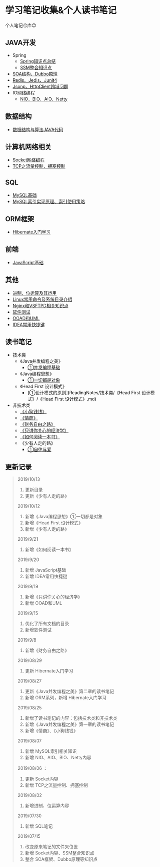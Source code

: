 # 学习笔记收集&个人读书笔记

个人笔记仓库😉


## JAVA开发

- Spring
  - [Spring知识点总结](https://github.com/JavaCorn/eshop/blob/master/study/spring.md)
  - [SSM整合知识点](Java/Spring/SSM/README.md)
- [SOA结构、Dubbo原理](https://github.com/JavaCorn/eshop/blob/master/study/Dubbo.md)
- [Redis、Jedis、Junit4](https://github.com/JavaCorn/eshop/blob/master/study/Redis.md)
- [Jsonp、HttpClient跨域问题](https://github.com/JavaCorn/eshop/blob/master/study/AJAX%E3%80%81Jsonp%E3%80%81HttpClient.md)
- IO网络编程
  - [NIO、BIO、AIO、Netty](Java/IO/io.md)

## 数据结构

- [数据结构与算法JAVA代码](https://github.com/JavaCorn/StudyNotes-DataStructrues-Algorithms)


## 计算机网络相关

- [Socket网络编程](Socket/socket网络编程.md)
- [TCP之流量控制、拥塞控制](Socket/TCP之流量控制、拥塞控制.md)



## SQL

- [MySQL基础](SQL/MySQL笔记.md)
- [MySQL索引实现原理、索引使用策略](SQL/sqlIndex.md)


## ORM框架

- [Hibernate入门学习](ORM/Hibernate入门学习.md)

## 前端

- [JavaScript基础](FrontEnd/JavaScript基础.md)

## 其他

- [进制、位运算及其运用](Other/进制、位运算及其运用.md)
- [Linux常用命令及系统目录介绍](https://github.com/JavaCorn/eshop/blob/master/study/Linux.md)
- [Nginx和VSFTPD相关知识点](https://github.com/JavaCorn/eshop/blob/master/study/Nginx.md)
- [软件测试](Test/软件测试.md)
- [OOAD和UML](Other/UML/OOAD和UML.md)
- [IDEA常用快捷键](Other/IDEA常用快捷键.md)

## 读书笔记

- 技术类
  - 《Java并发编程之美》
    - [①并发编程基础](ReadingNotes/技术类/《Java并发编程之美》/《Java并发编程之美》.md)
  - 《Java编程思想》
    - [①一切都是对象](ReadingNotes/技术类/《Java编程思想》/①一切都是对象.md)
  - 《Head First 设计模式》
    - [①设计模式的原则](ReadingNotes/技术类/《Head First 设计模式》/《Head First 设计模式》.md)
- 非技术类
  - [《小狗钱钱》](ReadingNotes/非技术类/《小狗钱钱》.md)
  - [《情商》](ReadingNotes/非技术类/《情商》.md)
  - [《财务自由之路》](ReadingNotes/非技术类/《财务自由之路》/《财务自由之路》.md)
  - [《只讲你关心的经济学》](ReadingNotes/非技术类/《只讲你关心的经济学》.md)
  - [《如何阅读一本书》](ReadingNotes/非技术类/《如何阅读一本书》/《如何阅读一本书》.md)
  - 《少有人走的路》
    - [①自律与爱](ReadingNotes/非技术类/《少有人走的路》/①自律与爱.md)


## 更新记录

> 2019/10/13
>
> 1.  更新目录
> 2.  更新《少有人走的路》
>
> 2019/10/12
>
> 1.  新增《Java编程思想》①一切都是对象
> 2.  新增《Head First 设计模式》
> 3.  新增《少有人走的路》
>
> 2019/9/21
>
> 1. 新增《如何阅读一本书》
>
> 2019/9/20
>
> 1. 新增 JavaScript基础
> 2. 新增 IDEA常用快捷键
>
> 2019/9/19
>
> 1. 新增《只讲你关心的经济学》
> 2. 新增 OOAD和UML
>
> 2019/9/15
>
> 1. 优化了所有文档的目录
> 2. 新增软件测试
>
> 2019/9/8
>
> 1. 新增《财务自由之路》
>
> 2019/08/29
>
> 1. 更新 Hibernate入门学习
>
> 2019/08/27
>
> 1. 更新《Java并发编程之美》第二章的读书笔记
> 2. 新增 ORM系列，新增 Hibernate入门学习
>
> 2019/08/25
>
> 1. 新增了读书笔记的内容：包括技术类和非技术类
> 2. 新增《Java并发编程之美》第一章的读书笔记
> 3. 新增《情商》、《小狗钱钱》
>
> 2019/08/07 
>
> 1. 新增 MySQL索引相关知识
> 2. 新增 NIO、AIO、BIO、Netty内容
>
> 2019/08/06 ：
>
> 1. 更新 Socket内容
> 2. 新增 TCP之流量控制、拥塞控制
>
> 2019/08/02 
>
> 1. 新增进制、位运算内容
>
> 2019/07/30 
>
> 1. 新增 SQL笔记
>
> 2019/07/15 
>
> 1. 改变原来笔记的文件夹位置
> 2. 新增 Socket内容、SSM整合知识点
> 3. 整合 SOA框架、Dubbo原理等知识点


